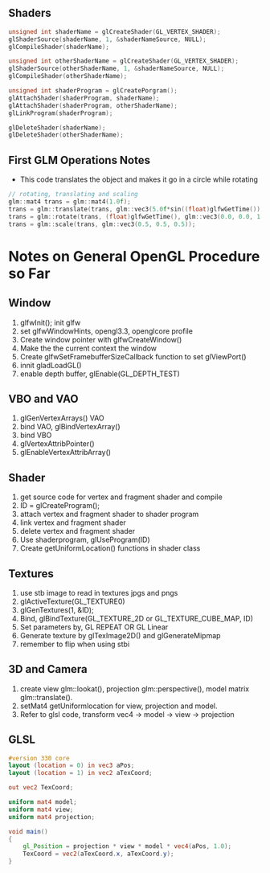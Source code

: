 ## Shaders 
```C++
unsigned int shaderName = glCreateShader(GL_VERTEX_SHADER); 
glShaderSource(shaderName, 1, &shaderNameSource, NULL); 
glCompileShader(shaderName); 

unsigned int otherShaderName = glCreateShader(GL_VERTEX_SHADER); 
glShaderSource(otherShaderName, 1, &shaderNameSource, NULL); 
glCompileShader(otherShaderName); 

unsigned int shaderProgram = glCreatePorgram(); 
glAttachShader(shaderProgram, shaderName); 
glAttachShader(shaderProgram, otherShaderName);
glLinkProgram(shaderProgram); 

glDeleteShader(shaderName); 
glDeleteShader(otherShaderName); 
```

## First GLM Operations Notes 
- This code translates the object and makes it go in a circle while rotating 
```C++ 
// rotating, translating and scaling 
glm::mat4 trans = glm::mat4(1.0f); 
trans = glm::translate(trans, glm::vec3(5.0f*sin((float)glfwGetTime()), 5.0f*cos((float)glfwGetTime()), 0.0f)); 
trans = glm::rotate(trans, (float)glfwGetTime(), glm::vec3(0.0, 0.0, 1.0)); 
trans = glm::scale(trans, glm::vec3(0.5, 0.5, 0.5)); 
```


# Notes on General OpenGL Procedure so Far 
## Window 
1) glfwInit(); init glfw 
2) set glfwWindowHints, opengl3.3, openglcore profile 
3) Create window pointer with glfwCreateWindow()
4) Make the the current context the window 
5) Create glfwSetFramebufferSizeCallback function to set glViewPort()  
6) innit gladLoadGL()
7) enable depth buffer, glEnable(GL_DEPTH_TEST)
## VBO and VAO 
1) glGenVertexArrays() VAO 
2) bind VAO, glBindVertexArray() 
3) bind VBO 
4) glVertexAttribPointer()
5) glEnableVertexAttribArray() 
## Shader 
1) get source code for vertex and fragment shader and compile 
2) ID = glCreateProgram(); 
3) attach vertex and fragment shader to shader program
4) link vertex and fragment shader  
5) delete vertex and fragment shader 
6) Use shaderprogram, glUseProgram(ID) 
7) Create getUniformLocation() functions in shader class
## Textures 
1) use stb image to read in textures jpgs and pngs
2) glActiveTexture(GL_TEXTURE0) 
3) glGenTextures(1, &ID); 
4) Bind, glBindTexture(GL_TEXTURE_2D or GL_TEXTURE_CUBE_MAP, ID) 
5) Set parameters by, GL REPEAT OR GL Linear 
6) Generate texture by glTexImage2D() and glGenerateMipmap
7) remember to flip when using stbi

## 3D and Camera 
1) create view glm::lookat(), projection glm::perspective(), model matrix glm::translate().
2) setMat4 getUniformlocation for view, projection and model. 
3) Refer to glsl code, transform vec4 -> model -> view -> projection

## GLSL 
```GLSL
#version 330 core
layout (location = 0) in vec3 aPos;
layout (location = 1) in vec2 aTexCoord;

out vec2 TexCoord;

uniform mat4 model;
uniform mat4 view;
uniform mat4 projection;

void main()
{
	gl_Position = projection * view * model * vec4(aPos, 1.0);
	TexCoord = vec2(aTexCoord.x, aTexCoord.y);
}
```